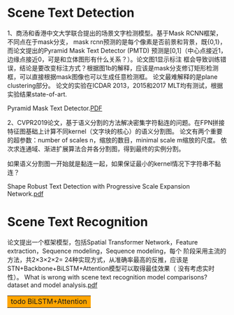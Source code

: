 
# Scene Text Detection
1、商汤和香港中文大学联合提出的场景文字检测模型。基于Mask RCNN框架，不同点在于mask分支，
mask rcnn预测的是每个像素是否前景和背景，既{0,1}，而论文提出的Pyramid Mask Text Detector 
(PMTD) 预测是[0,1]（中心点接近1，边缘点接近0，可是和立体图形有什么关系？）。论文图1显示标注
框会导致训练错误，结论是要改变标注方式？根据图1b的解释，应该是mask分支修订矩形检测框，可以直接根据mask图像也可以生成任意检测框。
论文最难解释的是plane clustering部分。
论文的实验在ICDAR 2013，2015和2017 MLT均有测试，根据实验结果state-of-art. 

Pyramid Mask Text Detector.[PDF](https://arxiv.org/pdf/1903.11800.pdf)


2、CVPR2019论文，基于语义分割的方法解决密集字符黏连的问题。在FPN拼接特征图基础上计算不同kernel（文字块的核心）的语义分割图。
论文有两个重要的超参数：number of scales n，缩放的数目，minimal scale m缩放的尺度。
依次求连通域、渐进扩展算法合并各分割图，得到最终的实例分割。

如果语义分割图一开始就是黏连一起，如果保证最小的kernel情况下字符串不黏连？ 

Shape Robust Text Detection with Progressive Scale Expansion Network.[pdf](https://arxiv.org/pdf/1806.02559.pdf)


# Scene Text Recognition

论文提出一个框架模型，包括Spatial Transformer Network，Feature extraction，Sequence modeling，Sequence modeling，每个
阶段采用主流的方法，共2×3×2×2= 24种实现方式，从准确率最高的反推，应该是STN+Backbone+BiLSTM+Attention模型可以取得最佳效果（
没有考虑实时性）。
What is wrong with scene text recognition model comparisons? dataset and model analysis.[pdf](https://128.84.21.199/pdf/1904.01906.pdf)


<table><tr><td bgcolor=orange>todo BiLSTM+Attention</td></tr></table>